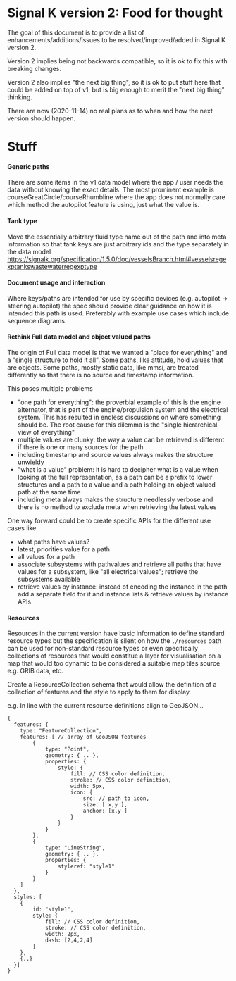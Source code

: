 # Signal K version 2: Food for thought

The goal of this document is to provide a list of enhancements/additions/issues to be resolved/improved/added in Signal K version 2.

Version 2 implies being not backwards compatible, so it is ok to fix this with breaking changes. 

Version 2 also implies "the next big thing", so it is ok to put stuff here that could be added on top of v1, but is big enough to merit the "next big thing" thinking.

There are now (2020-11-14) no real plans as to when and how the next version should happen.

# Stuff

#### Generic paths

There are some items in the v1 data model where the app / user needs the data without knowing the exact details. The most prominent example is courseGreatCircle/courseRhumbline where the app does not normally care which method the autopilot feature is using, just what the value is.

#### Tank type

Move the essentially arbitrary fluid type name out of the path and into meta information so that tank keys are just arbitrary ids and the type separately in the data model https://signalk.org/specification/1.5.0/doc/vesselsBranch.html#vesselsregexptankswastewaterregexptype


#### Document usage and interaction

Where keys/paths are intended for use by specific devices (e.g. autopilot -> steering.autopilot) the spec should provide clear guidance on how it is intended this path is used. Preferably with example use cases which include sequence diagrams.

#### Rethink Full data model and object valued paths

The origin of Full data model is that we wanted a "place for everything" and a "single structure to hold it all". Some paths, like attitude, hold values that are objects. Some paths, mostly static data, like mmsi, are treated differently so that there is no source and timestamp information.

This poses multiple problems
- "one path for everything": the proverbial example of this is the engine alternator, that is part of the engine/propulsion system and the electrical system. This has resulted in endless discussions on where something should be. The root cause for this dilemma is the "single hierarchical view of everything"
- multiple values are clunky: the way a value can be retrieved is different if there is one or many sources for the path
- including timestamp and source values always makes the structure unwieldy
- "what is a value" problem: it is hard to decipher what is a value when looking at the full representation, as a path can be a prefix to lower structures and a path to a value and a path holding an object valued path at the same time
- including meta always makes the structure needlessly verbose and there is no method to exclude meta when retrieving the latest values

One way forward could be to create specific APIs for the different use cases like
- what paths have values?
- latest, priorities value for a path
- all values for a path
- associate subsystems with pathvalues and retrieve all paths that have values for a subsystem, like "all electrical values"; retrieve the subsystems available
- retrieve values by instance: instead of encoding the instance in the path add a separate field for it and instance lists & retrieve values by instance APIs

#### Resources

Resources in the current version have basic information to define standard resource types but the specification is silent on how the `./resources` path can be used for non-standard resource types or even specifically collections of resources that would constitue a layer for visualisation on a map that would too dynamic to be considered a suitable map tiles source e.g. GRIB data, etc.

Create a ResourceCollection schema that would allow the definition of a collection of features and the style to apply to them for display.

e.g. In line with the current resource definitions align to GeoJSON...
```
{ 
  features: {
    type: "FeatureCollection",
    features: [ // array of GeoJSON features 
        { 
            type: "Point",
            geometry: { .. },
            properties: {
                style: {
                    fill: // CSS color definition,
                    stroke: // CSS color definition,
                    width: 5px,
                    icon: {
                        src: // path to icon,
                        size: [ x,y ],
                        anchor: [x,y ]
                    }
                }
            }
        },
        { 
            type: "LineString",
            geometry: { .. },
            properties: {
                styleref: "style1"
            }
        }        
    ]
  },
  styles: [
    { 
        id: "style1",
        style: {
            fill: // CSS color definition,
            stroke: // CSS color definition,
            width: 2px,
            dash: [2,4,2,4]
        }
    },
    {..}
  }]
} 
```
